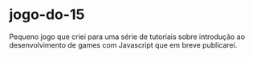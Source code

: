 # jogo-do-15

Pequeno jogo que criei para uma série de tutoriais sobre introdução ao desenvolvimento de games com Javascript que em breve publicarei.
